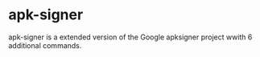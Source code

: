 # apk-signer

apk-signer is a extended version of the Google apksigner project wwith 6 additional commands.

